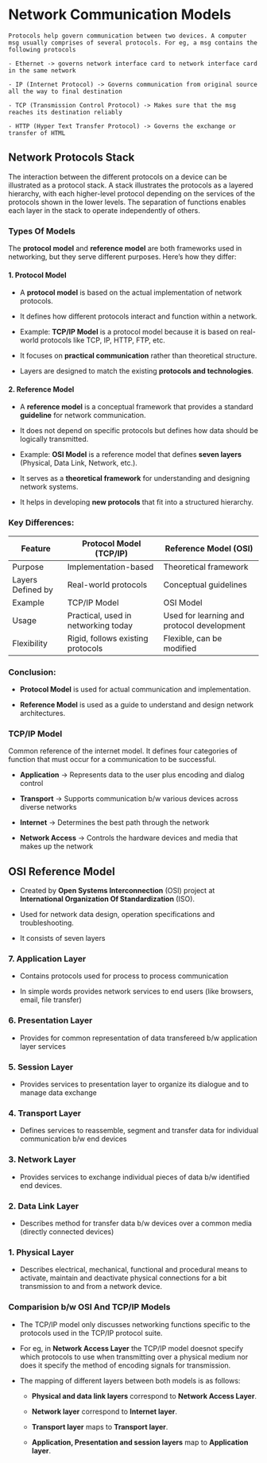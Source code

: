 # Network Communication Models

```
Protocols help govern communication between two devices. A computer msg usually comprises of several protocols. For eg, a msg contains the following protocols

- Ethernet -> governs network interface card to network interface card in the same network

- IP (Internet Protocol) -> Governs communication from original source all the way to final destination

- TCP (Transmission Control Protocol) -> Makes sure that the msg reaches its destination reliably

- HTTP (Hyper Text Transfer Protocol) -> Governs the exchange or transfer of HTML

```

## Network Protocols Stack

The interaction between the different protocols on a device can be illustrated as a protocol stack. A stack illustrates the protocols as a layered hierarchy, with each higher-level protocol depending on the services of the protocols shown in the lower levels. The separation of functions enables each layer in the stack to operate independently of others.


### Types Of Models 

The **protocol model** and **reference model** are both frameworks used in networking, but they serve different purposes. Here’s how they differ:  

#### 1. **Protocol Model**

   - A **protocol model** is based on the actual implementation of network protocols.

   - It defines how different protocols interact and function within a network.

   - Example: **TCP/IP Model** is a protocol model because it is based on real-world protocols like TCP, IP, HTTP, FTP, etc.

   - It focuses on **practical communication** rather than theoretical structure.
   - Layers are designed to match the existing **protocols and technologies**.

#### 2. **Reference Model**
   
   - A **reference model** is a conceptual framework that provides a standard **guideline** for network communication.
   
   - It does not depend on specific protocols but defines how data should be logically transmitted.
   
   - Example: **OSI Model** is a reference model that defines **seven layers** (Physical, Data Link, Network, etc.).
   
   - It serves as a **theoretical framework** for understanding and designing network systems.
   
   - It helps in developing **new protocols** that fit into a structured hierarchy.

### **Key Differences:**
| Feature            | Protocol Model (TCP/IP) | Reference Model (OSI) |
|--------------------|-----------------------|----------------------|
| Purpose           | Implementation-based | Theoretical framework |
| Layers Defined by | Real-world protocols | Conceptual guidelines |
| Example           | TCP/IP Model | OSI Model |
| Usage            | Practical, used in networking today | Used for learning and protocol development |
| Flexibility      | Rigid, follows existing protocols | Flexible, can be modified |

### **Conclusion:**

- **Protocol Model** is used for actual communication and implementation.  

- **Reference Model** is used as a guide to understand and design network architectures.

### TCP/IP Model
Common reference of the internet model. It defines four categories of function that must occur for a communication to be successful.
    
- **Application** -> Represents data to the user plus encoding and dialog control

- **Transport** -> Supports communication b/w various devices across diverse networks

- **Internet** -> Determines the best path through the network

- **Network Access** -> Controls the hardware devices and media that makes up the network

## OSI Reference Model

- Created by **Open Systems Interconnection** (OSI) project at **International Organization Of Standardization** (ISO).

- Used for network data design, operation specifications and troubleshooting.

- It consists of seven layers

### 7. Application Layer

- Contains protocols used for process to process communication

- In simple words provides network services to end users (like browsers, email, file transfer)

### 6. Presentation Layer

- Provides for common representation of data transfereed b/w application layer services


### 5. Session Layer

- Provides services to presentation layer to organize its dialogue and to manage data exchange

### 4. Transport Layer

- Defines services to reassemble, segment and transfer data for individual communication b/w end devices

### 3. Network Layer

- Provides services to exchange individual pieces of data b/w identified end devices.

### 2. Data Link Layer

- Describes method for transfer data b/w devices over a common media (directly connected devices)

### 1. Physical Layer

- Describes electrical, mechanical, functional and procedural means to activate, maintain and deactivate physical connections for a bit transmission to and from a network device.

### Comparision b/w OSI And TCP/IP Models

- The TCP/IP model only discusses networking functions specific to the protocols used in the TCP/IP protocol suite.

- For eg, in **Network Access Layer** the TCP/IP model doesnot specify which protocols to use when transmitting over a physical medium nor does it specify the method of encoding signals for transmission.

- The mapping of different layers between both models is as follows:
   
   - **Physical and data link layers**  correspond to **Network Access Layer**.
   
   - **Network layer** correspond to **Internet layer**. 

   - **Transport layer** maps to **Transport layer**.

   - **Application, Presentation and session layers** map to **Application layer**.
